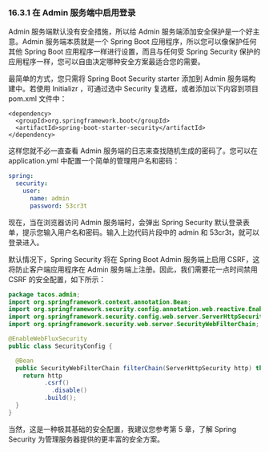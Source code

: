 ### 16.3.1 在 Admin 服务端中启用登录

Admin 服务端默认没有安全措施，所以给 Admin 服务端添加安全保护是一个好主意。Admin 服务端本质就是一个 Spring Boot 应用程序，所以您可以像保护任何其他 Spring Boot 应用程序一样进行设置，而且与任何受 Spring Security 保护的应用程序一样，您可以自由决定哪种安全方案最适合您的需要。

最简单的方式，您只需将 Spring Boot Security starter 添加到 Admin 服务端构建中。若使用 Initializr ，可通过选中 Security 复选框，或者添加以下内容到项目 pom.xml 文件中：

```markup
<dependency>
  <groupId>org.springframework.boot</groupId>
  <artifactId>spring-boot-starter-security</artifactId>
</dependency>
```

这样您就不必一直查看 Admin 服务端的日志来查找随机生成的密码了。您可以在 application.yml 中配置一个简单的管理用户名和密码：

```yaml
spring:
  security:
    user:
      name: admin
      password: 53cr3t
```

现在，当在浏览器访问 Admin 服务端时，会弹出 Spring Security 默认登录表单，提示您输入用户名和密码。输入上边代码片段中的 admin 和 53cr3t，就可以登录进入。

默认情况下，Spring Security 将在 Spring Boot Admin 服务端上启用 CSRF，这将防止客户端应用程序在 Admin 服务端上注册。因此，我们需要花一点时间禁用 CSRF 的安全配置，如下所示：

```java
package tacos.admin;
import org.springframework.context.annotation.Bean;
import org.springframework.security.config.annotation.web.reactive.EnableWebFluxSecurity;
import org.springframework.security.config.web.server.ServerHttpSecurity;
import org.springframework.security.web.server.SecurityWebFilterChain;

@EnableWebFluxSecurity
public class SecurityConfig {

  @Bean
  public SecurityWebFilterChain filterChain(ServerHttpSecurity http) throws Exception {
    return http
          .csrf()
            .disable()
          .build();
  }
}
```

当然，这是一种极其基础的安全配置，我建议您参考第 5 章，了解 Spring Security 为管理服务器提供的更丰富的安全方案。



